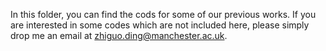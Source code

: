 In this folder, you can find the cods for some of our previous works. If you are interested in some codes which are not included here, please simply drop me an email at zhiguo.ding@manchester.ac.uk.    
